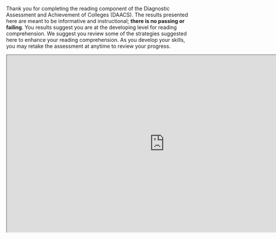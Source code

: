 Thank you for completing the reading component of the Diagnostic Assessment and Achievement of Colleges (DAACS). The results presented here are meant to be informative and instructional; **there is no passing or failing**. You results suggest you are at the developing level for reading comprehension. We suggest you review some of the strategies suggested here to enhance your reading comprehension. As you develop your skills, you may retake the assessment at anytime to review your progress.

<div class="embed-responsive embed-responsive-16by9"><iframe width="853" height="480" src="https://player.vimeo.com/video/212248113"></iframe></div>

<p class="hidden-for-nonconsenting">

<script>(function(t,e,o,n){var s,c,r;t.SMCX=t.SMCX||[],e.getElementById(n)||(s=e.getElementsByTagName(o),c=s[s.length-1],r=e.createElement(o),r.type="text/javascript",r.async=!0,r.id=n,r.src=["https:"===location.protocol?"https://":"http://","widget.surveymonkey.com/collect/website/js/q_2Bb9j2r_2BI0hAg3vTl8aYCQYiE8o1xrdW3lVRL2upAbooKOwopyXpPz7d_2FJyOtPDB.js"].join(""),c.parentNode.insertBefore(r,c))})(window,document,"script","smcx-sdk");</script>

</p>

